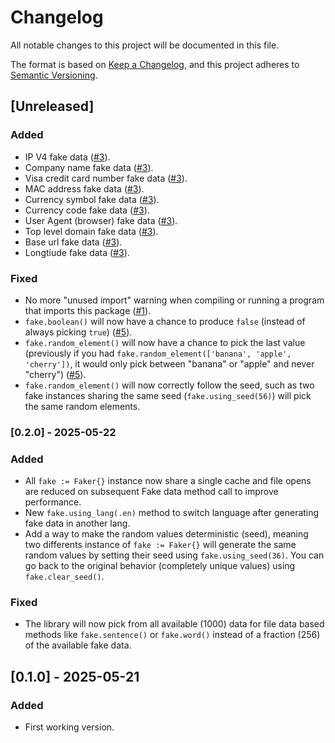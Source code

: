 # Changelog

All notable changes to this project will be documented in this file.

The format is based on [Keep a Changelog](https://keepachangelog.com/en/1.1.0/),
and this project adheres to [Semantic Versioning](https://semver.org/spec/v2.0.0.html).

## [Unreleased]

### Added

- IP V4 fake data ([#3](https://github.com/khalyomede/faker/issues/3)).
- Company name fake data ([#3](https://github.com/khalyomede/faker/issues/3)).
- Visa credit card number fake data ([#3](https://github.com/khalyomede/faker/issues/3)).
- MAC address fake data ([#3](https://github.com/khalyomede/faker/issues/3)).
- Currency symbol fake data ([#3](https://github.com/khalyomede/faker/issues/3)).
- Currency code fake data ([#3](https://github.com/khalyomede/faker/issues/3)).
- User Agent (browser) fake data ([#3](https://github.com/khalyomede/faker/issues/3)).
- Top level domain fake data ([#3](https://github.com/khalyomede/faker/issues/3)).
- Base url fake data ([#3](https://github.com/khalyomede/faker/issues/3)).
- Longtiude fake data ([#3](https://github.com/khalyomede/faker/issues/3)).

### Fixed

- No more "unused import" warning when compiling or running a program that imports this package ([#1](https://github.com/khalyomede/faker/issues/1)).
- `fake.boolean()` will now have a chance to produce `false` (instead of always picking `true`) ([#5](https://github.com/khalyomede/faker/issues/5)).
- `fake.random_element()` will now have a chance to pick the last value (previously if you had `fake.random_element(['banana', 'apple', 'cherry'])`, it would only pick between "banana" or "apple" and never "cherry") ([#5](https://github.com/khalyomede/faker/issues/5)).
- `fake.random_element()` will now correctly follow the seed, such as two fake instances sharing the same seed (`fake.using_seed(56)`) will pick the same random elements.

### [0.2.0] - 2025-05-22

### Added

- All `fake := Faker{}` instance now share a single cache and file opens are reduced on subsequent Fake data method call to improve performance.
- New `fake.using_lang(.en)` method to switch language after generating fake data in another lang.
- Add a way to make the random values deterministic (seed), meaning two differents instance of `fake := Faker{}` will generate the same random values by setting their seed using `fake.using_seed(36)`. You can go back to the original behavior (completely unique values) using `fake.clear_seed()`.

### Fixed

- The library will now pick from all available (1000) data for file data based methods like `fake.sentence()` or `fake.word()` instead of a fraction (256) of the available fake data.

## [0.1.0] - 2025-05-21

### Added

- First working version.
